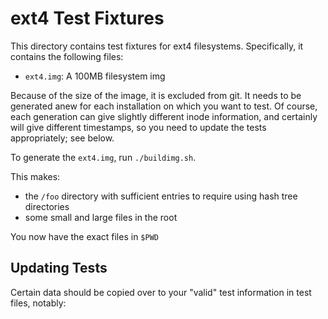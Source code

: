 # ext4 Test Fixtures
This directory contains test fixtures for ext4 filesystems. Specifically, it contains the following files:

* `ext4.img`: A 100MB filesystem img

Because of the size of the image, it is excluded from git. It needs to be generated anew for each
installation on which you want to test. Of course, each generation can give slightly different
inode information, and certainly will give different timestamps, so you need to update the tests
appropriately; see below.

To generate the `ext4.img`, run `./buildimg.sh`.

This makes:

* the `/foo` directory with sufficient entries to require using hash tree directories
* some small and large files in the root

You now have the exact files in `$PWD`

## Updating Tests

Certain data should be copied over to your "valid" test information in test files, notably:

